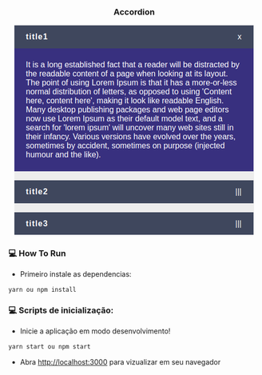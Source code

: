 <h3 align="center">
  <p> Accordion </P>
</h3>


<p align="center">
   <img src="accordion.png" >
</p>

### :computer: How To Run
 * Primeiro instale as dependencias:
 ```bash
 yarn ou npm install
 ```

### :computer: Scripts de inicialização:
  * Inicie a aplicação em modo desenvolvimento!
 ```bash
yarn start ou npm start
 ```
 * Abra [http://localhost:3000](http://localhost:3000) para vizualizar em seu navegador